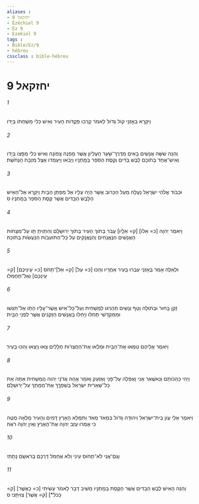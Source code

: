 ```yaml
---
aliases : 
- יחזקאל 9
- Ézéchiel 9
- Ez 9
- Ezekiel 9
tags : 
- Bible/Ez/9
- hébreu
cssclass : bible-hébreu
---
```


# יחזקאל 9

###### 1
וַיִּקְרָא בְאָזְנַי קֹול גָּדֹול לֵאמֹר קָרְבוּ פְּקֻדֹּות הָעִיר וְאִישׁ כְּלִי מַשְׁחֵתֹו בְּיָדֹו׃
###### 2
וְהִנֵּה שִׁשָּׁה אֲנָשִׁים בָּאִים מִדֶּרֶךְ־שַׁעַר הָעֶלְיֹון אֲשֶׁר מָפְנֶה צָפֹונָה וְאִישׁ כְּלִי מַפָּצֹו בְּיָדֹו וְאִישׁ־אֶחָד בְּתֹוכָם לָבֻשׁ בַּדִּים וְקֶסֶת הַסֹּפֵר בְּמָתְנָיו וַיָּבֹאוּ וַיַּעַמְדוּ אֵצֶל מִזְבַּח הַנְּחֹשֶׁת׃
###### 3
וּכְבֹוד אֱלֹהֵי יִשְׂרָאֵל נַעֲלָה מֵעַל הַכְּרוּב אֲשֶׁר הָיָה עָלָיו אֶל מִפְתַּן הַבָּיִת וַיִּקְרָא אֶל־הָאִישׁ הַלָּבֻשׁ הַבַּדִּים אֲשֶׁר קֶסֶת הַסֹּפֵר בְּמָתְנָיו׃ ס
###### 4
וַיֹּאמֶר יְהוָה [כ= אֵלֹו] [ק= אֵלָיו] עֲבֹר בְּתֹוךְ הָעִיר בְּתֹוךְ יְרוּשָׁלִָם וְהִתְוִיתָ תָּו עַל־מִצְחֹות הָאֲנָשִׁים הַנֶּאֱנָחִים וְהַנֶּאֱנָקִים עַל כָּל־הַתֹּועֵבֹות הַנַּעֲשֹׂות בְּתֹוכָהּ׃
###### 5
וּלְאֵלֶּה אָמַר בְּאָזְנַי עִבְרוּ בָעִיר אַחֲרָיו וְהַכּוּ [כ= עַל] [ק= אַל]־תָּחֹס [כ= עֵינֵיכֶם] [ק= עֵינְכֶם] וְאַל־תַּחְמֹלוּ׃
###### 6
זָקֵן בָּחוּר וּבְתוּלָה וְטַף וְנָשִׁים תַּהַרְגוּ לְמַשְׁחִית וְעַל־כָּל־אִישׁ אֲשֶׁר־עָלָיו הַתָּו אַל־תִּגַּשׁוּ וּמִמִּקְדָּשִׁי תָּחֵלּוּ וַיָּחֵלּוּ בָּאֲנָשִׁים הַזְּקֵנִים אֲשֶׁר לִפְנֵי הַבָּיִת׃
###### 7
וַיֹּאמֶר אֲלֵיהֶם טַמְּאוּ אֶת־הַבַּיִת וּמַלְאוּ אֶת־הַחֲצֵרֹות חֲלָלִים צֵאוּ וְיָצְאוּ וְהִכּוּ בָעִיר׃
###### 8
וַיְהִי כְּהַכֹּותָם וְנֵאשֲׁאַר אָנִי וָאֶפְּלָה עַל־פָּנַי וָאֶזְעַק וָאֹמַר אֲהָהּ אֲדֹנָי יְהוִה הֲמַשְׁחִית אַתָּה אֵת כָּל־שְׁאֵרִית יִשְׂרָאֵל בְּשָׁפְךְּךָ אֶת־חֲמָתְךָ עַל־יְרוּשָׁלִָם׃
###### 9
וַיֹּאמֶר אֵלַי עֲוֹן בֵּית־יִשְׂרָאֵל וִיהוּדָה גָּדֹול בִּמְאֹד מְאֹד וַתִּמָּלֵא הָאָרֶץ דָּמִים וְהָעִיר מָלְאָה מֻטֶּה כִּי אָמְרוּ עָזַב יְהוָה אֶת־הָאָרֶץ וְאֵין יְהוָה רֹאֶה׃
###### 10
וְגַם־אֲנִי לֹא־תָחֹוס עֵינִי וְלֹא אֶחְמֹל דַּרְכָּם בְּרֹאשָׁם נָתָתִּי׃
###### 11
וְהִנֵּה הָאִישׁ לְבֻשׁ הַבַּדִּים אֲשֶׁר הַקֶּסֶת בְּמָתְנָיו מֵשִׁיב דָּבָר לֵאמֹר עָשִׂיתִי [כ= כַאֲשֶׁר] [ק= כְּכֹל*] [ק= אֲשֶׁר] צִוִּיתָנִי׃ ס
